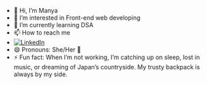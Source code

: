 - 👋 Hi, I’m Manya
- 👀 I’m interested in Front-end web developing
- 🌱 I’m currently learning DSA
- 📫 How to reach me
-  [![LinkedIn](https://img.shields.io/badge/LinkedIn-0073b1?style=for-the-badge&logo=linkedin&logoColor=white)](https://www.linkedin.com/in/manya-t-m-6676712bb/)
- 😄 Pronouns: She/Her 🎀
- ⚡ Fun fact: When I’m not working, I’m catching up on sleep, lost in music, or dreaming of Japan’s countryside. My trusty backpack is always by my side.
